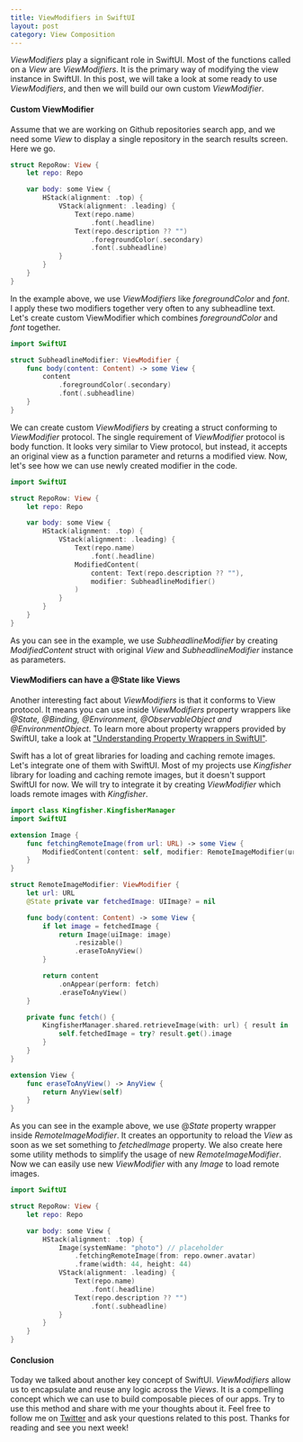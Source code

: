 ```yaml
---
title: ViewModifiers in SwiftUI
layout: post
category: View Composition
---
```


*ViewModifiers* play a significant role in SwiftUI. Most of the functions called on a *View* are *ViewModifiers*. It is the primary way of modifying the view instance in SwiftUI. In this post, we will take a look at some ready to use *ViewModifiers*, and then we will build our own custom *ViewModifier*.

#### Custom ViewModifier
Assume that we are working on Github repositories search app, and we need some *View* to display a single repository in the search results screen. Here we go.

```swift
struct RepoRow: View {
    let repo: Repo

    var body: some View {
        HStack(alignment: .top) {
            VStack(alignment: .leading) {
                Text(repo.name)
                    .font(.headline)
                Text(repo.description ?? "")
                    .foregroundColor(.secondary)
                    .font(.subheadline)
            }
        }
    }
}
```

In the example above, we use *ViewModifiers* like *foregroundColor* and *font*. I apply these two modifiers together very often to any subheadline text. Let's create custom ViewModifier which combines *foregroundColor* and *font* together.

```swift
import SwiftUI

struct SubheadlineModifier: ViewModifier {
    func body(content: Content) -> some View {
        content
            .foregroundColor(.secondary)
            .font(.subheadline)
    }
}
```

We can create custom *ViewModifiers* by creating a struct conforming to *ViewModifier* protocol. The single requirement of *ViewModifier* protocol is body function. It looks very similar to View protocol, but instead, it accepts an original view as a function parameter and returns a modified view. Now, let's see how we can use newly created modifier in the code.

```swift
import SwiftUI

struct RepoRow: View {
    let repo: Repo

    var body: some View {
        HStack(alignment: .top) {
            VStack(alignment: .leading) {
                Text(repo.name)
                    .font(.headline)
                ModifiedContent(
                    content: Text(repo.description ?? ""),
                    modifier: SubheadlineModifier()
                )
            }
        }
    }
}
```
As you can see in the example, we use *SubheadlineModifier* by creating *ModifiedContent* struct with original *View* and *SubheadlineModifier* instance as parameters.

#### ViewModifiers can have a @State like Views
Another interesting fact about *ViewModifiers* is that it conforms to View protocol. It means you can use inside *ViewModifiers* property wrappers like *@State, @Binding, @Environment, @ObservableObject and @EnvironmentObject*. To learn more about property wrappers provided by SwiftUI, take a look at ["Understanding Property Wrappers in SwiftUI"](/2019/06/12/understanding-property-wrappers-in-swiftui/).

Swift has a lot of great libraries for loading and caching remote images. Let's integrate one of them with SwiftUI. Most of my projects use *Kingfisher* library for loading and caching remote images, but it doesn't support SwiftUI for now. We will try to integrate it by creating *ViewModifier* which loads remote images with *Kingfisher*.

```swift
import class Kingfisher.KingfisherManager
import SwiftUI

extension Image {
    func fetchingRemoteImage(from url: URL) -> some View {
        ModifiedContent(content: self, modifier: RemoteImageModifier(url: url))
    }
}

struct RemoteImageModifier: ViewModifier {
    let url: URL
    @State private var fetchedImage: UIImage? = nil

    func body(content: Content) -> some View {
        if let image = fetchedImage {
            return Image(uiImage: image)
                .resizable()
                .eraseToAnyView()
        }

        return content
            .onAppear(perform: fetch)
            .eraseToAnyView()
    }

    private func fetch() {
        KingfisherManager.shared.retrieveImage(with: url) { result in
            self.fetchedImage = try? result.get().image
        }
    }
}

extension View {
    func eraseToAnyView() -> AnyView {
        return AnyView(self)
    }
}
```

As you can see in the example above, we use @*State* property wrapper inside *RemoteImageModifier*. It creates an opportunity to reload the *View* as soon as we set something to *fetchedImage* property. We also create here some utility methods to simplify the usage of new *RemoteImageModifier*. Now we can easily use new *ViewModifier* with any *Image* to load remote images.

```swift
import SwiftUI

struct RepoRow: View {
    let repo: Repo

    var body: some View {
        HStack(alignment: .top) {
            Image(systemName: "photo") // placeholder
                .fetchingRemoteImage(from: repo.owner.avatar)
                .frame(width: 44, height: 44)
            VStack(alignment: .leading) {
                Text(repo.name)
                    .font(.headline)
                Text(repo.description ?? "")
                    .font(.subheadline)
            }
        }
    }
}
```

#### Conclusion
Today we talked about another key concept of SwiftUI. *ViewModifiers* allow us to encapsulate and reuse any logic across the *Views*. It is a compelling concept which we can use to build composable pieces of our apps. Try to use this method and share with me your thoughts about it. Feel free to follow me on [Twitter](https://twitter.com/mecid) and ask your questions related to this post. Thanks for reading and see you next week! 

